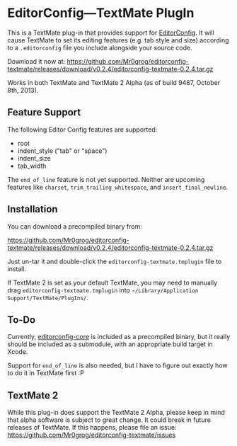 EditorConfig—TextMate PlugIn
============================

This is a TextMate plug-in that provides support for [EditorConfig](http://editorconfig.org/). It will cause TextMate to set its editing features (e.g. tab style and size) according to a `.editorconfig` file you include alongside your source code.

Download it now at: https://github.com/Mr0grog/editorconfig-textmate/releases/download/v0.2.4/editorconfig-textmate-0.2.4.tar.gz

Works in both TextMate and TextMate 2 Alpha (as of build 9487, October 8th, 2013).


Feature Support
---------------

The following Editor Config features are supported:

- root
- indent_style ("tab" or "space")
- indent_size
- tab_width

The `end_of_line` feature is not yet supported. Neither are upcoming features like `charset`, `trim_trailing_whitespace`, and `insert_final_newline`.


Installation
------------

You can download a precompiled binary from:

https://github.com/Mr0grog/editorconfig-textmate/releases/download/v0.2.4/editorconfig-textmate-0.2.4.tar.gz

Just un-tar it and double-click the `editorconfig-textmate.tmplugin` file to install.

If TextMate 2 is set as your default TextMate, you may need to manually drag `editorconfig-textmate.tmplugin` into `~/Library/Application Support/TextMate/PlugIns/`.

To-Do
-----

Currently, [editorconfig-core](https://github.com/editorconfig/editorconfig-core) is included as a precompiled binary, but it really should be included as a submodule, with an appropriate build target in Xcode.

Support for `end_of_line` is also needed, but I have to figure out exactly how to do it in TextMate first :P


TextMate 2
----------

While this plug-in does support the TextMate 2 Alpha, please keep in mind that alpha software is subject to great change. It could break in future releases of TextMate. If this happens, please file an issue: https://github.com/Mr0grog/editorconfig-textmate/issues
